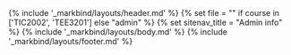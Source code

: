 <head-bottom>
<link rel="stylesheet" href="{{baseUrl}}/css/main.css">
<link rel="stylesheet" href="{{baseUrl}}/css/admin.css">
</head-bottom>
{% include '_markbind/layouts/header.md' %}
{% set file =  "" if course in ['TIC2002', 'TEE3201'] else "admin" %}
{% set sitenav_title =  "Admin info" %}
{% include '_markbind/layouts/body.md' %}
{% include '_markbind/layouts/footer.md' %}
